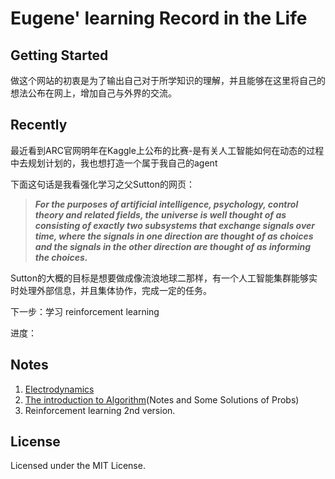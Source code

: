 
# Eugene' learning Record in the Life

## Getting Started

做这个网站的初衷是为了输出自己对于所学知识的理解，并且能够在这里将自己的想法公布在网上，增加自己与外界的交流。

## Recently

最近看到ARC官网明年在Kaggle上公布的比赛-是有关人工智能如何在动态的过程中去规划计划的，我也想打造一个属于我自己的agent

下面这句话是我看强化学习之父Sutton的网页：

> ***For the purposes of artificial intelligence, psychology, control theory and related fields, the universe is well thought of as consisting of exactly two subsystems that exchange signals over time, where the signals in one direction are thought of as choices and the signals in the other direction are thought of as informing the choices.***

Sutton的大概的目标是想要做成像流浪地球二那样，有一个人工智能集群能够实时处理外部信息，并且集体协作，完成一定的任务。

下一步：学习 reinforcement learning 

进度：

## Notes

1. [Electrodynamics](\web)
2. [The introduction to Algorithm]()(Notes and Some Solutions of Probs)
3. Reinforcement learning 2nd version.

## License

Licensed under the MIT License.
